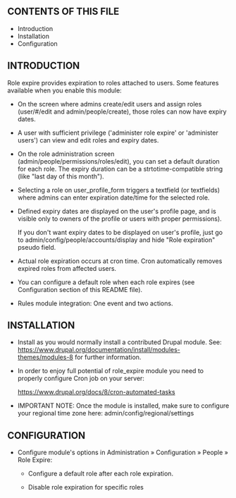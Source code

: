 ## CONTENTS OF THIS FILE

 * Introduction
 * Installation
 * Configuration

## INTRODUCTION

Role expire provides expiration to roles attached to users. Some features
available when you enable this module:

 * On the screen where admins create/edit users and assign roles (user/#/edit
   and admin/people/create), those roles can now have expiry dates.

 * A user with sufficient privilege ('administer role expire' or 'administer users')
   can view and edit roles and expiry dates.

 * On the role administration screen (admin/people/permissions/roles/edit), you
   can set a default duration for each role. The expiry duration can be a
   strtotime-compatible string (like "last day of this month").

 * Selecting a role on user_profile_form triggers a textfield (or textfields)
   where admins can enter expiration date/time for the selected role.

 * Defined expiry dates are displayed on the user's profile page, and is
   visible only to owners of the profile or users with proper permissions).

   If you don't want expiry dates to be displayed on user's profile, just
   go to admin/config/people/accounts/display and hide "Role expiration"
   pseudo field.

 * Actual role expiration occurs at cron time. Cron automatically removes
   expired roles from affected users.

 * You can configure a default role when each role expires (see Configuration
   section of this README file).

 * Rules module integration: One event and two actions.

## INSTALLATION

 * Install as you would normally install a contributed Drupal module. See:
   https://www.drupal.org/documentation/install/modules-themes/modules-8
   for further information.

 * In order to enjoy full potential of role_expire module you need to
   properly configure Cron job on your server:

   https://www.drupal.org/docs/8/cron-automated-tasks

 * IMPORTANT NOTE: Once the module is installed, make sure to configure your
   regional time zone here: admin/config/regional/settings

## CONFIGURATION

 * Configure module's options in Administration » Configuration » People
   » Role Expire:

    - Configure a default role after each role expiration.

    - Disable role expiration for specific roles
